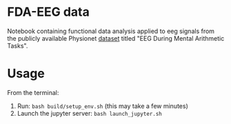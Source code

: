 # FDA-EEG data

Notebook containing functional data analysis applied to eeg signals from the publicly available Physionet [dataset](https://physionet.org/content/eegmat/1.0.0/) titled "EEG During Mental Arithmetic Tasks".

# Usage
From the terminal: 

1. Run: `bash build/setup_env.sh` (this may take a few minutes)
2. Launch the jupyter server: `bash launch_jupyter.sh`
